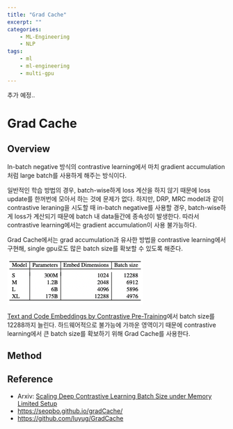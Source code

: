 ```yaml
---
title: "Grad Cache"
excerpt: ""
categories:
    - ML-Engineering
    - NLP
tags:
    - ml
    - ml-engineering
    - multi-gpu
---
```


추가 예정..

# Grad Cache

## Overview 
In-batch negative 방식의 contrastive learning에서 마치 gradient accumulation처럼 large batch를 사용하게 해주는 방식이다. 

일반적인 학습 방법의 경우, batch-wise하게 loss 계산을 하지 않기 때문에 loss update를 한꺼번에 모아서 하는 것에 문제가 없다. 하지만, DRP, MRC model과 같이 contrastive leraning을 시도할 때 in-batch negative를 사용할 경우, batch-wise하게 loss가 계산되기 때문에 batch 내 data들간에 종속성이 발생한다. 따라서 contrastive learning에서는 gradient accumulation이 사용 불가능하다.

Grad Cache에서는 grad accumulation과 유사한 방법을 contrastive learning에서 구현해, single gpu로도 많은 batch size를 확보할 수 있도록 해준다.

![](/assets/images/Grad-Cache/used_batch_size.png)

[Text and Code Embeddings by Contrastive Pre-Training](https://arxiv.org/abs/2201.10005)에서 batch size를 12288까지 늘린다. 하드웨어적으로 불가능에 가까운 영역이기 때문에 contrastive learning에서 큰 batch size를 확보하기 위해 Grad Cache를 사용한다.

## Method


## Reference

- Arxiv: [Scaling Deep Contrastive Learning Batch Size under Memory Limited Setup](https://arxiv.org/abs/2101.06983)
- https://seopbo.github.io/gradCache/
- https://github.com/luyug/GradCache
